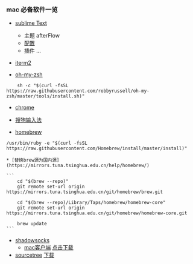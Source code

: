 ### mac 必备软件一览

* [sublime Text](https://www.sublimetext.com/)
    * 主题 afterFlow 
    * [配置](./sublime.md)
    * 插件
    ... 

* [iterm2](https://www.iterm2.com/)
* [oh-my-zsh](https://github.com/robbyrussell/oh-my-zsh)

```
    sh -c "$(curl -fsSL https://raw.githubusercontent.com/robbyrussell/oh-my-zsh/master/tools/install.sh)"
```

* [chrome](https://www.google.cn/intl/zh-CN/chrome/?brand=CHBD&gclid=EAIaIQobChMIs_v-yMzd2wIVRSUrCh0ZXA51EAAYASAAEgJ2efD_BwE&gclsrc=aw.ds&dclid=CNjukczM3dsCFUh6vQodpKYGPg#)
* [搜狗输入法](https://pinyin.sogou.com/mac/)

* [homebrew](https://brew.sh/)
```
/usr/bin/ruby -e "$(curl -fsSL https://raw.githubusercontent.com/Homebrew/install/master/install)"
```

    * [替换brew源为国内源](https://mirrors.tuna.tsinghua.edu.cn/help/homebrew/)
    
    ```
        cd "$(brew --repo)"
        git remote set-url origin https://mirrors.tuna.tsinghua.edu.cn/git/homebrew/brew.git

        cd "$(brew --repo)/Library/Taps/homebrew/homebrew-core"
        git remote set-url origin https://mirrors.tuna.tsinghua.edu.cn/git/homebrew/homebrew-core.git

        brew update
    ```

* [shadowsocks](https://github.com/shadowsocks/shadowsocks)
    * [mac客户端](https://github.com/shadowsocks/shadowsocks-iOS/releases) [点击下载](https://github.com/shadowsocks/shadowsocks-iOS/releases/download/2.6.3/ShadowsocksX-2.6.3.dmg)
* [sourcetree](https://www.sourcetreeapp.com/)  [下载](https://downloads.atlassian.com/software/sourcetree/Sourcetree_2.7.6a.zip?_ga=2.48486435.485353572.1529338562-933830212.1529338562)











